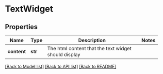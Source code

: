 # TextWidget

## Properties
Name | Type | Description | Notes
------------ | ------------- | ------------- | -------------
**content** | **str** | The html content that the text widget should display | 

[[Back to Model list]](../README.md#documentation-for-models) [[Back to API list]](../README.md#documentation-for-api-endpoints) [[Back to README]](../README.md)


